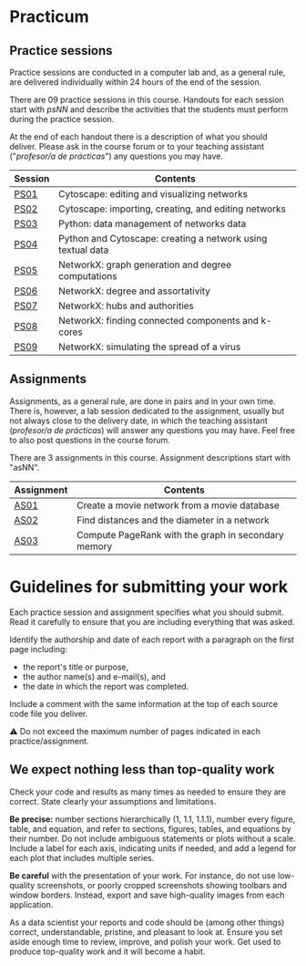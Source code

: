 # Practicum

## Practice sessions

Practice sessions are conducted in a computer lab and, as a general rule, are delivered individually within 24 hours of the end of the session.

There are 09 practice sessions in this course. Handouts for each session start with *psNN* and describe the activities that the students must perform during the practice session.

At the end of each handout there is a description of what you should deliver. Please ask in the course forum or to your teaching assistant ("*profesor/a de prácticas*") any questions you may have.

| Session                                             | Contents |
|-----------------------------------------------------|----------|
| [PS01](ps01_cytoscape_basics.md)                    | Cytoscape: editing and visualizing networks |
| [PS02](ps02_cytoscape_advanced.md)                  | Cytoscape: importing, creating, and editing networks |
| [PS03](ps03_ipython_data_management.md)             | Python: data management of networks data |
| [PS04](ps04_networks_from_text.md)                  | Python and Cytoscape: creating a network using textual data |
| [PS05](ps05_network_models.md)               | NetworkX: graph generation and degree computations |
| [PS06](ps06_degree_assortativity.md)                          | NetworkX: degree and assortativity |
| [PS07](ps07_hubs_and_authorities.md)                          | NetworkX: hubs and authorities |
| [PS08](ps08_components_k_cores.md)                  | NetworkX: finding connected components and k-cores |
| [PS09](ps09_viral_propagation.md)                   | NetworkX: simulating the spread of a virus |

## Assignments

Assignments, as a general rule, are done in pairs and in your own time. There is, however, a lab session dedicated to the assignment, usually but not always close to the delivery date, in which the teaching assistant (*profesor/a de prácticas*) will answer any questions you may have. Feel free to also post questions in the course forum.

There are 3 assignments in this course. Assignment descriptions start with "asNN".

| Assignment                           | Contents |
|--------------------------------------|----------|
| [AS01](as01_cytoscape_movie.md)      | Create a movie network from a movie database |
| [AS02](as02_distances_diameter.md)   | Find distances and the diameter in a network |
| [AS03](as03_pagerank.md)             | Compute PageRank with the graph in secondary memory |

# Guidelines for submitting your work

Each practice session and assignment specifies what you should submit. Read it carefully to ensure that you are including everything that was asked.

Identify the authorship and date of each report with a paragraph on the first page including:

* the report's title or purpose,
* the author name(s) and e-mail(s), and
* the date in which the report was completed.

Include a comment with the same information at the top of each source code file you deliver.

:warning: Do not exceed the maximum number of pages indicated in each practice/assignment.

## We expect nothing less than top-quality work

Check your code and results as many times as needed to ensure they are correct. State clearly your assumptions and limitations.

**Be precise:** number sections hierarchically (1, 1.1, 1.1.1), number every figure, table, and equation, and refer to sections, figures, tables, and equations by their number. Do not include ambiguous statements or plots without a scale. Include a label for each axis, indicating units if needed, and add a legend for each plot that includes multiple series.

**Be careful** with the presentation of your work. For instance, do not use low-quality screenshots, or poorly cropped screenshots showing toolbars and window borders. Instead, export and save high-quality images from each application.

As a data scientist your reports and code should be (among other things) correct, understandable, pristine, and pleasant to look at. Ensure you set aside enough time to review, improve, and polish your work. Get used to produce top-quality work and it will become a habit.
